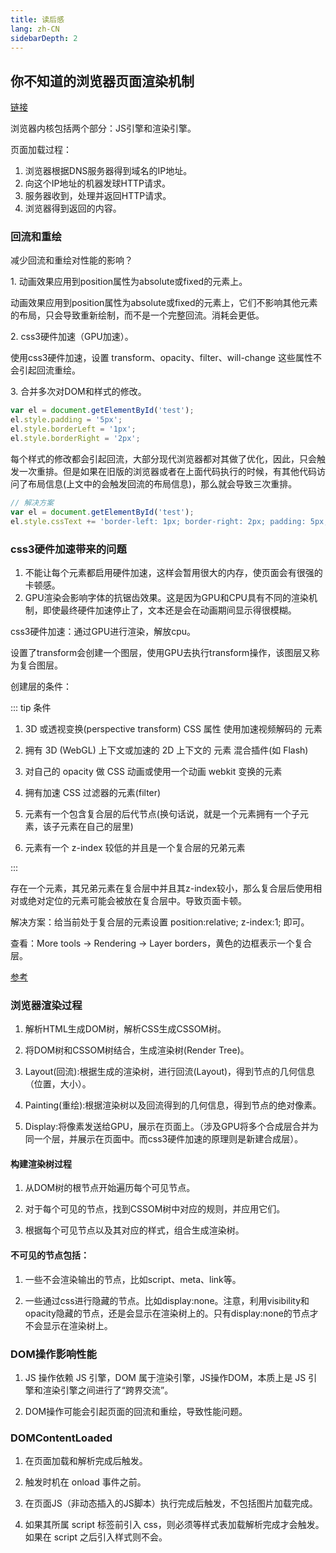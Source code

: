 ```yaml
---
title: 读后感
lang: zh-CN
sidebarDepth: 2
---
```


## 你不知道的浏览器页面渲染机制

[链接](https://segmentfault.com/a/1190000018811208)

浏览器内核包括两个部分：JS引擎和渲染引擎。

页面加载过程：

1. 浏览器根据DNS服务器得到域名的IP地址。
2. 向这个IP地址的机器发球HTTP请求。
3. 服务器收到，处理并返回HTTP请求。
4. 浏览器得到返回的内容。

### 回流和重绘

<p class="fg_th">减少回流和重绘对性能的影响？</p>

<p class="fb_th">1. 动画效果应用到position属性为absolute或fixed的元素上。</p>

动画效果应用到position属性为absolute或fixed的元素上，它们不影响其他元素的布局，只会导致重新绘制，而不是一个完整回流。消耗会更低。

<p class="fb_th">2. css3硬件加速（GPU加速）。</p>

使用css3硬件加速，设置 transform、opacity、filter、will-change 这些属性不会引起回流重绘。

<p class="fb_th">3. 合并多次对DOM和样式的修改。</p>

```js
var el = document.getElementById('test');
el.style.padding = '5px';
el.style.borderLeft = '1px';
el.style.borderRight = '2px';
```
每个样式的修改都会引起回流，大部分现代浏览器都对其做了优化，因此，只会触发一次重排。但是如果在旧版的浏览器或者在上面代码执行的时候，有其他代码访问了布局信息(上文中的会触发回流的布局信息)，那么就会导致三次重排。

```js
// 解决方案
var el = document.getElementById('test'); 
el.style.cssText += 'border-left: 1px; border-right: 2px; padding: 5px;';
```
### css3硬件加速带来的问题

1. 不能让每个元素都启用硬件加速，这样会暂用很大的内存，使页面会有很强的卡顿感。
2. GPU渲染会影响字体的抗锯齿效果。这是因为GPU和CPU具有不同的渲染机制，即使最终硬件加速停止了，文本还是会在动画期间显示得很模糊。

css3硬件加速：通过GPU进行渲染，解放cpu。

设置了transform会创建一个图层，使用GPU去执行transform操作，该图层又称为复合图层。

<p class="fg_th">创建层的条件：</p>

::: tip 条件

1. 3D 或透视变换(perspective transform) CSS 属性
使用加速视频解码的 元素

2. 拥有 3D (WebGL) 上下文或加速的 2D 上下文的 元素
混合插件(如 Flash)

3. 对自己的 opacity 做 CSS 动画或使用一个动画 webkit 变换的元素

4. 拥有加速 CSS 过滤器的元素(filter)

5. 元素有一个包含复合层的后代节点(换句话说，就是一个元素拥有一个子元素，该子元素在自己的层里)

6. 元素有一个 z-index 较低的并且是一个复合层的兄弟元素

:::

存在一个元素，其兄弟元素在复合层中并且其z-index较小，那么复合层后使用相对或绝对定位的元素<span class="fb_th">可能</span>会被放在复合层中。导致页面卡顿。

解决方案：给当前处于复合层的元素设置<span class="fb_th"> position:relative; z-index:1; </span>即可。

<p class="fb_th">查看：More tools -> Rendering -> Layer borders，黄色的边框表示一个复合层。</p>

[参考](https://div.io/topic/1348)

### 浏览器渲染过程

1. 解析HTML生成DOM树，解析CSS生成CSSOM树。

2. 将DOM树和CSSOM树结合，生成渲染树(Render Tree)。

3. Layout(回流):根据生成的渲染树，进行回流(Layout)，得到节点的几何信息（位置，大小）。

4. Painting(重绘):根据渲染树以及回流得到的几何信息，得到节点的绝对像素。

5. Display:将像素发送给GPU，展示在页面上。（涉及GPU将多个合成层合并为同一个层，并展示在页面中。而css3硬件加速的原理则是新建合成层）。

#### 构建渲染树过程

1. 从DOM树的根节点开始遍历每个可见节点。

2. 对于每个可见的节点，找到CSSOM树中对应的规则，并应用它们。

3. 根据每个可见节点以及其对应的样式，组合生成渲染树。

#### 不可见的节点包括：

1. 一些不会渲染输出的节点，比如script、meta、link等。

2. 一些通过css进行隐藏的节点。比如display:none。注意，利用visibility和opacity隐藏的节点，还是会显示在渲染树上的。只有display:none的节点才不会显示在渲染树上。

### DOM操作影响性能

1. JS 操作依赖 JS 引擎，DOM 属于渲染引擎，JS操作DOM，本质上是 JS 引擎和渲染引擎之间进行了“跨界交流”。

2. DOM操作可能会引起页面的回流和重绘，导致性能问题。

### DOMContentLoaded

1. 在页面加载和解析完成后触发。

2. 触发时机在 onload 事件之前。

3. 在页面JS（非动态插入的JS脚本）执行完成后触发，不包括图片加载完成。

4. 如果其所属 script 标签前引入 css，则必须等样式表加载解析完成才会触发。如果在 script 之后引入样式则不会。